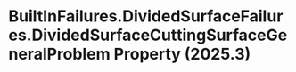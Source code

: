 # BuiltInFailures.DividedSurfaceFailures.DividedSurfaceCuttingSurfaceGeneralProblem Property (2025.3)

﻿